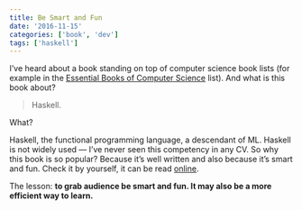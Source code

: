 ```yaml
---
title: Be Smart and Fun
date: '2016-11-15'
categories: ['book', 'dev']
tags: ['haskell']
---
```


I’ve heard about a book standing on top of computer science book lists (for example in the [Essential Books of Computer Science](https://www.goodreads.com/list/show/2205) list). And what is this book about?

> Haskell.

What?

Haskell, the functional programming language, a descendant of ML. Haskell is not widely used — I’ve never seen this competency in any CV.
So why this book is so popular? Because it’s well written and also because it’s smart and fun. Check it by yourself, it can be read [online](http://learnyouahaskell.com/). 

The lesson: **to grab audience be smart and fun. It may also be a more efficient way to learn.**
